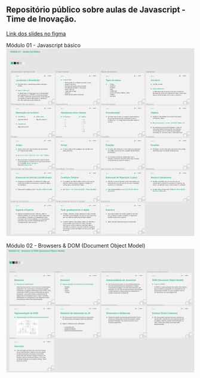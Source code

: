 <h2>Repositório público sobre aulas de Javascript - Time de Inovação.</h2>

<a href="https://www.figma.com/proto/uFYceWIvquAr5qVxpDBo2d/M%C3%B3dulo-01---Javascript-B%C3%A1sico?node-id=1%3A2" target="_blank">Link dos slides no figma</a>

Módulo 01 - Javascript básico
<img src="https://raw.githubusercontent.com/gsllucas/aulas-javascript/master/src/assets/01-module.png"/>

Módulo 02 - Browsers & DOM (Document Object Model)
<img src="https://raw.githubusercontent.com/gsllucas/aulas-javascript/master/src/assets/02-module.png"/>
